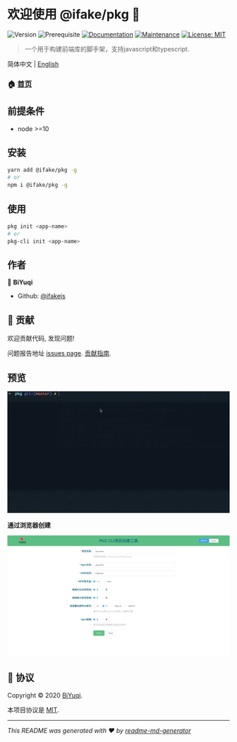# 欢迎使用 @ifake/pkg 👋
![Version](https://img.shields.io/npm/v/@ifake/pkg)
![Prerequisite](https://img.shields.io/badge/node-%3E%3D10-blue.svg)
[![Documentation](https://img.shields.io/badge/documentation-yes-brightgreen.svg)](https://github.com/ifakejs/pkg#readme)
[![Maintenance](https://img.shields.io/badge/Maintained%3F-yes-green.svg)](https://github.com/ifakejs/pkg/graphs/commit-activity)
[![License: MIT](https://img.shields.io/github/license/ifakejs/@ifake/pkg)](https://github.com/ifakejs/pkg/blob/master/LICENSE)

> 一个用于构建前端库的脚手架，支持javascript和typescript.

简体中文 | [English](https://github.com/ifakejs/pkg/blob/master/README-EN.md)

### 🏠 [首页](https://github.com/ifakejs/pkg#readme)

## 前提条件

- node >=10

## 安装

```sh
yarn add @ifake/pkg -g
# or
npm i @ifake/pkg -g
```

## 使用

```sh
pkg init <app-name>
# or
pkg-cli init <app-name>
```

## 作者

👤 **BiYuqi**

* Github: [@ifakejs](https://github.com/ifakejs)

## 🤝 贡献

欢迎贡献代码, 发现问题!

问题报告地址 [issues page](https://github.com/ifakejs/pkg/issues).
[贡献指南](https://github.com/ifakejs/pkg/blob/master/CONTRIBUTION.zh-CN.md).

## 预览

![Pkg Chinese Gif](https://github.com/ifakejs/pkg/raw/master/screenshots/pkg-chinese-mini.gif)

**通过浏览器创建**

![Pkg UI Chinese](https://github.com/ifakejs/pkg/raw/master/screenshots/pkg-ui-cn.png)

## 📝 协议

Copyright © 2020 [BiYuqi](https://github.com/ifakejs).

本项目协议是 [MIT](https://github.com/ifakejs/pkg/blob/master/LICENSE).

***
_This README was generated with ❤️ by [readme-md-generator](https://github.com/kefranabg/readme-md-generator)_
